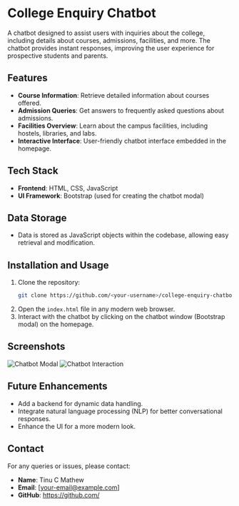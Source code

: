 # College Enquiry Chatbot

A chatbot designed to assist users with inquiries about the college, including details about courses, admissions, facilities, and more. The chatbot provides instant responses, improving the user experience for prospective students and parents.

## Features

- **Course Information**: Retrieve detailed information about courses offered.
- **Admission Queries**: Get answers to frequently asked questions about admissions.
- **Facilities Overview**: Learn about the campus facilities, including hostels, libraries, and labs.
- **Interactive Interface**: User-friendly chatbot interface embedded in the homepage.

## Tech Stack

- **Frontend**: HTML, CSS, JavaScript
- **UI Framework**: Bootstrap (used for creating the chatbot modal)

## Data Storage

- Data is stored as JavaScript objects within the codebase, allowing easy retrieval and modification.

## Installation and Usage

1. Clone the repository:
   ```bash
   git clone https://github.com/<your-username>/college-enquiry-chatbot.git
   ```
2. Open the `index.html` file in any modern web browser.
3. Interact with the chatbot by clicking on the chatbot window (Bootstrap modal) on the homepage.

## Screenshots

![Chatbot Modal](path/to/screenshot1.png)
![Chatbot Interaction](path/to/screenshot2.png)

## Future Enhancements

- Add a backend for dynamic data handling.
- Integrate natural language processing (NLP) for better conversational responses.
- Enhance the UI for a more modern look.

## Contact

For any queries or issues, please contact:

- **Name**: Tinu C Mathew
- **Email**: [your-email@example.com]
- **GitHub**: [https://github.com/<your-username>](https://github.com/<your-username>)
